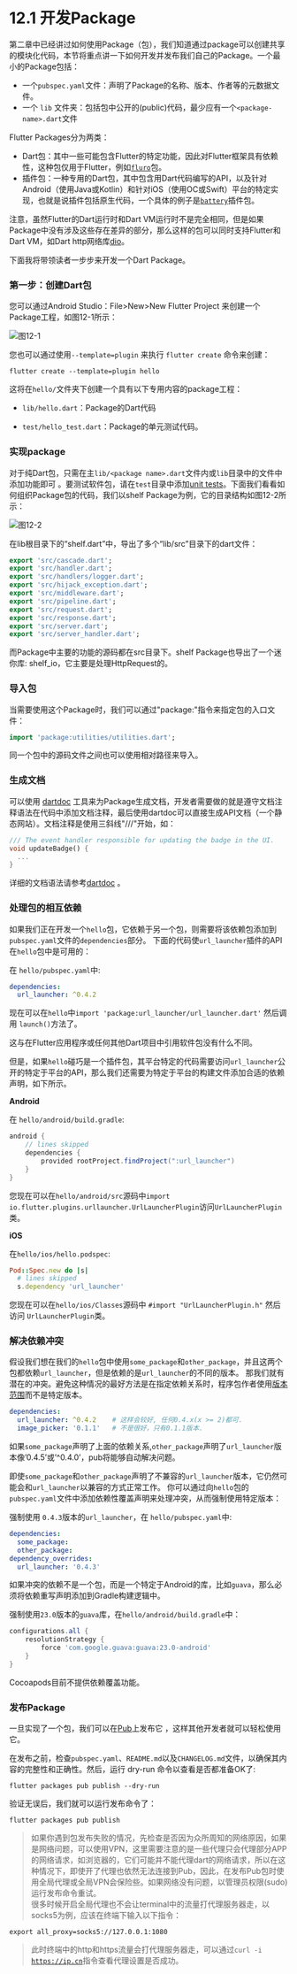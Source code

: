 # 12.1 开发Package

第二章中已经讲过如何使用Package（包），我们知道通过package可以创建共享的模块化代码，本节将重点讲一下如何开发并发布我们自己的Package。一个最小的Package包括：

- 一个`pubspec.yaml`文件：声明了Package的名称、版本、作者等的元数据文件。
- 一个 `lib` 文件夹：包括包中公开的(public)代码，最少应有一个`<package-name>.dart`文件

Flutter Packages分为两类：

- Dart包：其中一些可能包含Flutter的特定功能，因此对Flutter框架具有依赖性，这种包仅用于Flutter，例如[`fluro`](https://pub.dartlang.org/packages/fluro)包。
- 插件包：一种专用的Dart包，其中包含用Dart代码编写的API，以及针对Android（使用Java或Kotlin）和针对iOS（使用OC或Swift）平台的特定实现，也就是说插件包括原生代码，一个具体的例子是[`battery`](https://pub.dartlang.org/packages/battery)插件包。

注意，虽然Flutter的Dart运行时和Dart VM运行时不是完全相同，但是如果Package中没有涉及这些存在差异的部分，那么这样的包可以同时支持Flutter和Dart VM，如Dart http网络库[dio](https://github.com/flutterchina/dio)。

下面我将带领读者一步步来开发一个Dart Package。

### 第一步：创建Dart包

您可以通过Android Studio：File>New>New Flutter Project 来创建一个Package工程，如图12-1所示：

![图12-1](../imgs/12-1.png)

您也可以通过使用`--template=plugin` 来执行 `flutter create` 命令来创建：

```shell
flutter create --template=plugin hello
```

这将在`hello/`文件夹下创建一个具有以下专用内容的package工程：

- `lib/hello.dart`：Package的Dart代码

- `test/hello_test.dart`：Package的单元测试代码。

### 实现package

对于纯Dart包，只需在主`lib/<package name>.dart`文件内或`lib`目录中的文件中添加功能即可 。要测试软件包，请在`test`目录中添加[unit tests](https://flutter.io/testing/#unit-testing)。下面我们看看如何组织Package包的代码，我们以shelf Package为例，它的目录结构如图12-2所示：

![图12-2](../imgs/12-2.png)

在lib根目录下的“shelf.dart”中，导出了多个“lib/src”目录下的dart文件：

```dart
export 'src/cascade.dart';
export 'src/handler.dart';
export 'src/handlers/logger.dart';
export 'src/hijack_exception.dart';
export 'src/middleware.dart';
export 'src/pipeline.dart';
export 'src/request.dart';
export 'src/response.dart';
export 'src/server.dart';
export 'src/server_handler.dart';
```

而Package中主要的功能的源码都在src目录下。shelf Package也导出了一个迷你库: shelf_io，它主要是处理HttpRequest的。

### **导入包**

当需要使用这个Package时，我们可以通过"package:"指令来指定包的入口文件：

```dart
import 'package:utilities/utilities.dart';
```

同一个包中的源码文件之间也可以使用相对路径来导入。

### 生成文档

可以使用 [dartdoc](https://github.com/dart-lang/dartdoc#dartdoc) 工具来为Package生成文档，开发者需要做的就是遵守文档注释语法在代码中添加文档注释，最后使用dartdoc可以直接生成API文档（一个静态网站）。文档注释是使用三斜线"///"开始，如：

```dart
/// The event handler responsible for updating the badge in the UI.
void updateBadge() {
  ...
}
```

详细的文档语法请参考[dartdoc](https://github.com/dart-lang/dartdoc#dartdoc) 。

### 处理包的相互依赖

如果我们正在开发一个`hello`包，它依赖于另一个包，则需要将该依赖包添加到`pubspec.yaml`文件的`dependencies`部分。 下面的代码使`url_launcher`插件的API在`hello`包中是可用的：

在 `hello/pubspec.yaml`中:

```yaml
dependencies:
  url_launcher: ^0.4.2
```

现在可以在`hello`中`import 'package:url_launcher/url_launcher.dart'` 然后调用 `launch()`方法了。

这与在Flutter应用程序或任何其他Dart项目中引用软件包没有什么不同。

但是，如果`hello`碰巧是一个插件包，其平台特定的代码需要访问`url_launcher`公开的特定于平台的API，那么我们还需要为特定于平台的构建文件添加合适的依赖声明，如下所示。

**Android**

在 `hello/android/build.gradle`:

```groovy
android {
    // lines skipped
    dependencies {
        provided rootProject.findProject(":url_launcher")
    }
}
```

您现在可以在`hello/android/src`源码中`import io.flutter.plugins.urllauncher.UrlLauncherPlugin`访问`UrlLauncherPlugin`类。

**iOS**

在`hello/ios/hello.podspec`:

```ruby
Pod::Spec.new do |s|
  # lines skipped
  s.dependency 'url_launcher'
```

您现在可以在`hello/ios/Classes`源码中 `#import "UrlLauncherPlugin.h"` 然后访问 `UrlLauncherPlugin`类。

### 解决依赖冲突

假设我们想在我们的`hello`包中使用`some_package`和`other_package`，并且这两个包都依赖`url_launcher`，但是依赖的是`url_launcher`的不同的版本。 那我们就有潜在的冲突。避免这种情况的最好方法是在指定依赖关系时，程序包作者使用[版本范围](https://www.dartlang.org/tools/pub/dependencies#version-constraints)而不是特定版本。

```yaml
dependencies:
  url_launcher: ^0.4.2    # 这样会较好, 任何0.4.x(x >= 2)都可.
  image_picker: '0.1.1'   # 不是很好，只有0.1.1版本.
```

如果`some_package`声明了上面的依赖关系,`other_package`声明了`url_launcher`版本像’0.4.5’或’^0.4.0’，pub将能够自动解决问题。 

即使`some_package`和`other_package`声明了不兼容的`url_launcher`版本，它仍然可能会和`url_launcher`以兼容的方式正常工作。 你可以通过向`hello`包的`pubspec.yaml`文件中添加依赖性覆盖声明来处理冲突，从而强制使用特定版本：

强制使用 `0.4.3`版本的`url_launcher`，在 `hello/pubspec.yaml`中:

```yaml
dependencies:
  some_package:
  other_package:
dependency_overrides:
  url_launcher: '0.4.3'
```

如果冲突的依赖不是一个包，而是一个特定于Android的库，比如`guava`，那么必须将依赖重写声明添加到Gradle构建逻辑中。

强制使用`23.0`版本的`guava`库，在`hello/android/build.gradle`中：

```groovy
configurations.all {
    resolutionStrategy {
        force 'com.google.guava:guava:23.0-android'
    }
}
```

Cocoapods目前不提供依赖覆盖功能。

### 发布Package

一旦实现了一个包，我们可以在[Pub](https://pub.dartlang.org/)上发布它 ，这样其他开发者就可以轻松使用它。

在发布之前，检查`pubspec.yaml`、`README.md`以及`CHANGELOG.md`文件，以确保其内容的完整性和正确性。然后，运行 dry-run 命令以查看是否都准备OK了:

```shell
flutter packages pub publish --dry-run
```

验证无误后，我们就可以运行发布命令了：

```shell
flutter packages pub publish
```

> 如果你遇到包发布失败的情况，先检查是否因为众所周知的网络原因，如果是网络问题，可以使用VPN，这里需要注意的是一些代理只会代理部分APP的网络请求，如浏览器的，它们可能并不能代理dart的网络请求，所以在这种情况下，即使开了代理也依然无法连接到Pub，因此，在发布Pub包时使用全局代理或全局VPN会保险些。如果网络没有问题，以管理员权限(sudo)运行发布命令重试。  
> 很多时候开启全局代理也不会让terminal中的流量打代理服务器走，以socks5为例，应该在终端下输入以下指令：
```shell
export all_proxy=socks5://127.0.0.1:1080
```
> 此时终端中的http和https流量会打代理服务器走，可以通过<code>curl -i https://ip.cn</code>指令查看代理设置是否成功。

